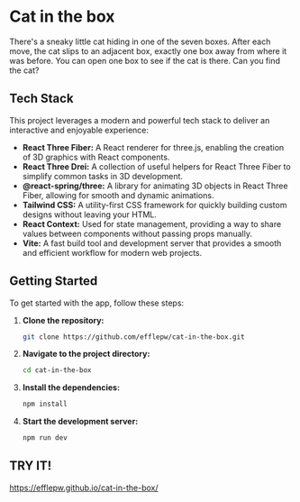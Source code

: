 # Cat in the box

There's a sneaky little cat hiding in one of the seven boxes. After each move, the cat slips to an adjacent box, exactly one box away from where it was before. You can open one box to see if the cat is there. Can you find the cat?

## Tech Stack

This project leverages a modern and powerful tech stack to deliver an interactive and enjoyable experience:

- **React Three Fiber:** A React renderer for three.js, enabling the creation of 3D graphics with React components.
- **React Three Drei:** A collection of useful helpers for React Three Fiber to simplify common tasks in 3D development.
- **@react-spring/three:** A library for animating 3D objects in React Three Fiber, allowing for smooth and dynamic animations.
- **Tailwind CSS:** A utility-first CSS framework for quickly building custom designs without leaving your HTML.
- **React Context:** Used for state management, providing a way to share values between components without passing props manually.
- **Vite:** A fast build tool and development server that provides a smooth and efficient workflow for modern web projects.

## Getting Started

To get started with the app, follow these steps:

1. **Clone the repository:**
    ```bash
    git clone https://github.com/efflepw/cat-in-the-box.git
    ```
2. **Navigate to the project directory:**
    ```bash
    cd cat-in-the-box
    ```
3. **Install the dependencies:**
    ```bash
    npm install
    ```
4. **Start the development server:**
    ```bash
    npm run dev
    ```

## TRY IT!
https://efflepw.github.io/cat-in-the-box/



